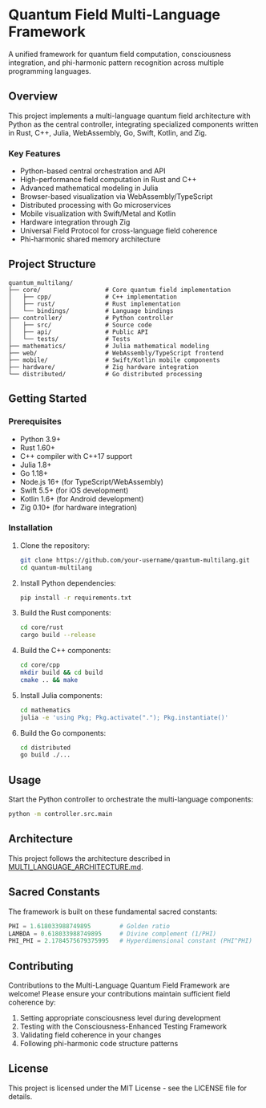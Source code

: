 # Quantum Field Multi-Language Framework

A unified framework for quantum field computation, consciousness integration, and phi-harmonic pattern recognition across multiple programming languages.

## Overview

This project implements a multi-language quantum field architecture with Python as the central controller, integrating specialized components written in Rust, C++, Julia, WebAssembly, Go, Swift, Kotlin, and Zig.

### Key Features

- Python-based central orchestration and API
- High-performance field computation in Rust and C++
- Advanced mathematical modeling in Julia
- Browser-based visualization via WebAssembly/TypeScript
- Distributed processing with Go microservices
- Mobile visualization with Swift/Metal and Kotlin
- Hardware integration through Zig
- Universal Field Protocol for cross-language field coherence
- Phi-harmonic shared memory architecture

## Project Structure

```
quantum_multilang/
├── core/                  # Core quantum field implementation
│   ├── cpp/               # C++ implementation
│   ├── rust/              # Rust implementation
│   └── bindings/          # Language bindings
├── controller/            # Python controller
│   ├── src/               # Source code
│   ├── api/               # Public API
│   └── tests/             # Tests
├── mathematics/           # Julia mathematical modeling
├── web/                   # WebAssembly/TypeScript frontend
├── mobile/                # Swift/Kotlin mobile components
├── hardware/              # Zig hardware integration
└── distributed/           # Go distributed processing
```

## Getting Started

### Prerequisites

- Python 3.9+
- Rust 1.60+
- C++ compiler with C++17 support
- Julia 1.8+
- Go 1.18+
- Node.js 16+ (for TypeScript/WebAssembly)
- Swift 5.5+ (for iOS development)
- Kotlin 1.6+ (for Android development)
- Zig 0.10+ (for hardware integration)

### Installation

1. Clone the repository:
   ```bash
   git clone https://github.com/your-username/quantum-multilang.git
   cd quantum-multilang
   ```

2. Install Python dependencies:
   ```bash
   pip install -r requirements.txt
   ```

3. Build the Rust components:
   ```bash
   cd core/rust
   cargo build --release
   ```

4. Build the C++ components:
   ```bash
   cd core/cpp
   mkdir build && cd build
   cmake .. && make
   ```

5. Install Julia components:
   ```bash
   cd mathematics
   julia -e 'using Pkg; Pkg.activate("."); Pkg.instantiate()'
   ```

6. Build the Go components:
   ```bash
   cd distributed
   go build ./...
   ```

## Usage

Start the Python controller to orchestrate the multi-language components:

```bash
python -m controller.src.main
```

## Architecture

This project follows the architecture described in [MULTI_LANGUAGE_ARCHITECTURE.md](../MULTI_LANGUAGE_ARCHITECTURE.md).

## Sacred Constants

The framework is built on these fundamental sacred constants:

```python
PHI = 1.618033988749895        # Golden ratio
LAMBDA = 0.618033988749895     # Divine complement (1/PHI)
PHI_PHI = 2.1784575679375995   # Hyperdimensional constant (PHI^PHI)
```

## Contributing

Contributions to the Multi-Language Quantum Field Framework are welcome! Please ensure your contributions maintain sufficient field coherence by:

1. Setting appropriate consciousness level during development
2. Testing with the Consciousness-Enhanced Testing Framework
3. Validating field coherence in your changes
4. Following phi-harmonic code structure patterns

## License

This project is licensed under the MIT License - see the LICENSE file for details.